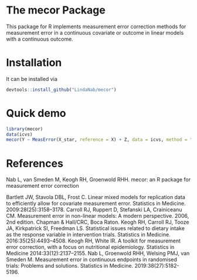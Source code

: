 <!-- README.md is generated from README.Rmd. Please edit that file -->

The mecor Package
=================

This package for R implements measurement error correction methods for
measurement error in a continuous covariate or outcome in linear
models with a continuous outcome.

Installation
============

It can be installed via

``` r
devtools::install_github("LindaNab/mecor")
```

Quick demo
==========

``` r
library(mecor)
data(icvs)
mecor(Y ~ MeasError(X_star, reference = X) + Z, data = icvs, method = "rc")
```

References
==========

Nab L, van Smeden M, Keogh RH, Groenwold RHH. mecor: an R package for
measurement error correction

Bartlett JW, Stavola DBL, Frost C. Linear mixed models for replication
data to efficiently allow for covariate measurement error. Statistics in
Medicine. 2009:28(25):3158–3178. Carroll RJ, Ruppert D, Stefanski LA,
Crainiceanu CM. Measurement error in non-linear models: A modern
perspective. 2006, 2nd edition. Chapman & Hall/CRC, Boca Raton. Keogh
RH, Carroll RJ, Tooze JA, Kirkpatrick SI, Freedman LS. Statistical
issues related to dietary intake as the response variable in
intervention trials. Statistics in Medicine. 2016:35(25):4493–4508.
Keogh RH, White IR. A toolkit for measurement error correction, with a
focus on nutritional epidemiology. Statistics in Medicine
2014:33(12):2137–2155. Nab L, Groenwold RHH, Welsing PMJ, van Smeden M.
Measurement error in continuous endpoints in randomised trials: Problems
and solutions. Statistics in Medicine. 2019:38(27):5182-5196.
